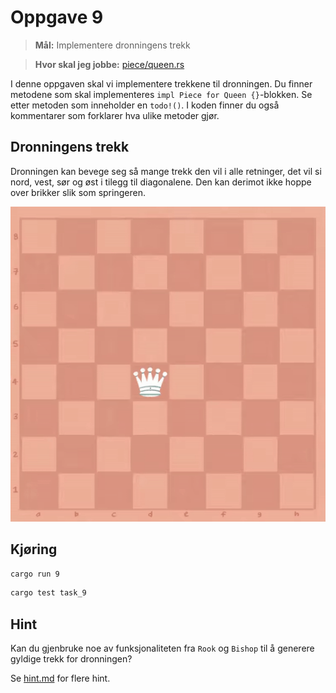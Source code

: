 # Oppgave 9
> **Mål:** Implementere dronningens trekk

> **Hvor skal jeg jobbe:** [piece/queen.rs](piece/queen.rs)

I denne oppgaven skal vi implementere trekkene til dronningen. Du finner metodene som skal implementeres
`impl Piece for Queen {}`-blokken. Se etter metoden som inneholder en `todo!()`. I koden finner du også kommentarer
som forklarer hva ulike metoder gjør.

## Dronningens trekk
Dronningen kan bevege seg så mange trekk den vil i alle retninger, det vil si nord, vest, sør og
øst i tilegg til diagonalene. Den kan derimot ikke hoppe over brikker slik som springeren.

![Dronningtrekk](../../images/moves/queen.gif)

## Kjøring
```bash
cargo run 9
```
```bash
cargo test task_9
```

## Hint
Kan du gjenbruke noe av funksjonaliteten fra `Rook` og `Bishop` til å generere gyldige trekk for dronningen?

Se [hint.md](hint.md) for flere hint.